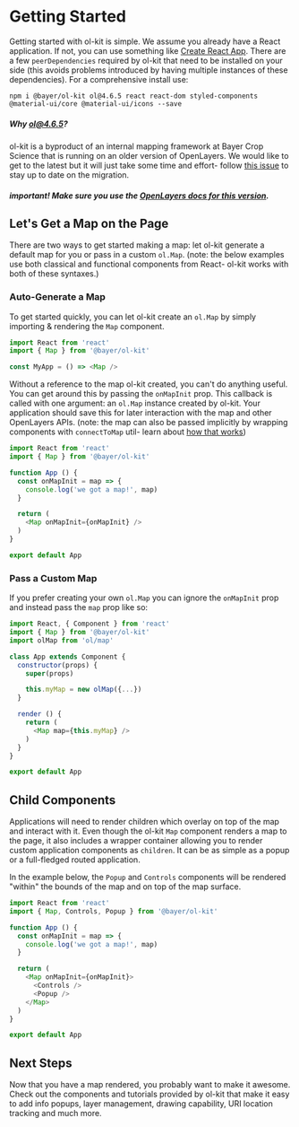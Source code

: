 # Getting Started

Getting started with ol-kit is simple. We assume you already have a React application. If not, you can use something like [Create React App](https://create-react-app.dev/). There are a few `peerDependencies` required by ol-kit that need to be installed on your side (this avoids problems introduced by having multiple instances of these dependencies). For a comprehensive install use:
```
npm i @bayer/ol-kit ol@4.6.5 react react-dom styled-components @material-ui/core @material-ui/icons --save
```

##### _Why ol@4.6.5?_
ol-kit is a byproduct of an internal mapping framework at Bayer Crop Science that is running on an older version of OpenLayers. We would like to get to the latest but it will just take some time and effort- follow [this issue](https://github.com/MonsantoCo/ol-kit/issues/44) to stay up to date on the migration.
##### **important!** Make sure you use the [OpenLayers docs for this version](https://openlayers.org/en/v4.6.5/apidoc/).

## Let's Get a Map on the Page
There are two ways to get started making a map: let ol-kit generate a default map for you or pass in a custom `ol.Map`. (note: the below examples use both classical and functional components from React- ol-kit works with both of these syntaxes.)

### Auto-Generate a Map
To get started quickly, you can let ol-kit create an `ol.Map` by simply importing & rendering the `Map` component.
```javascript
import React from 'react'
import { Map } from '@bayer/ol-kit'

const MyApp = () => <Map />
```

Without a reference to the map ol-kit created, you can't do anything useful. You can get around this by passing the `onMapInit` prop. This callback is called with one argument: an `ol.Map` instance created by ol-kit. Your application should save this for later interaction with the map and other OpenLayers APIs. (note: the map can also be passed implicitly by wrapping components with `connectToMap` util- learn about [how that works](../docs/tutorial-connectToMap.html))
```javascript
import React from 'react'
import { Map } from '@bayer/ol-kit'

function App () {
  const onMapInit = map => {
    console.log('we got a map!', map)
  }

  return (
    <Map onMapInit={onMapInit} />
  )
}

export default App
```


### Pass a Custom Map
If you prefer creating your own `ol.Map` you can ignore the `onMapInit` prop and instead pass the `map` prop like so:
```javascript
import React, { Component } from 'react'
import { Map } from '@bayer/ol-kit'
import olMap from 'ol/map'

class App extends Component {
  constructor(props) {
    super(props)

    this.myMap = new olMap({...})
  }

  render () {
    return (
      <Map map={this.myMap} />
    )
  }
}

export default App
```

## Child Components
Applications will need to render children which overlay on top of the map and interact with it. Even though the ol-kit `Map` component renders a map to the page, it also includes a wrapper container allowing you to render custom application components as `children`. It can be as simple as a popup or a full-fledged routed application.

In the example below, the `Popup` and `Controls` components will be rendered "within" the bounds of the map and on top of the map surface.

```javascript
import React from 'react'
import { Map, Controls, Popup } from '@bayer/ol-kit'

function App () {
  const onMapInit = map => {
    console.log('we got a map!', map)
  }

  return (
    <Map onMapInit={onMapInit}>
      <Controls />
      <Popup />
    </Map>
  )
}

export default App
```

## Next Steps
Now that you have a map rendered, you probably want to make it awesome. Check out the components and tutorials provided by ol-kit that make it easy to add info popups, layer management, drawing capability, URI location tracking and much more.
